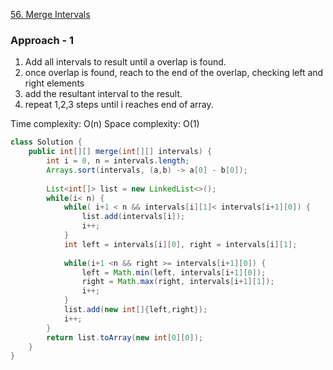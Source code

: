 [56. Merge Intervals](https://leetcode.com/problems/merge-intervals/)

### Approach - 1

1. Add all intervals to result until a overlap is found.
2. once overlap is found, reach to the end of the overlap, checking left and right elements
3. add the resultant interval to the result.
4. repeat 1,2,3 steps until i reaches end of array.

Time complexity: O(n)
Space complexity: O(1)

```java
class Solution {
    public int[][] merge(int[][] intervals) {
        int i = 0, n = intervals.length;
        Arrays.sort(intervals, (a,b) -> a[0] - b[0]);
        
        List<int[]> list = new LinkedList<>();
        while(i< n) {
            while( i+1 < n && intervals[i][1]< intervals[i+1][0]) {
                list.add(intervals[i]);
                i++;
            }
            int left = intervals[i][0], right = intervals[i][1];
            
            while(i+1 <n && right >= intervals[i+1][0]) {
                left = Math.min(left, intervals[i+1][0]);
                right = Math.max(right, intervals[i+1][1]);
                i++;
            }
            list.add(new int[]{left,right});
            i++;
        }
        return list.toArray(new int[0][0]);
    }
}
```